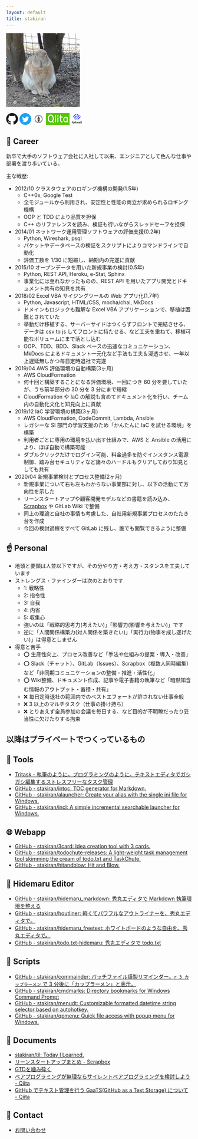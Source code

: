 ```yaml
---
layout: default
title: stakiran
---
```


![avatar](assets/img/avatar_half.jpg)

<a href="https://github.com/stakiran"><img src="assets/logo/GitHub-Mark-32px.png"></a>
<a href="https://twitter.com/stakiran2"><img src="assets/logo/Twitter_Social_Icon_Circle_Color.svg" width="32" height="32"></a>
<a href="http://stakiran.hatenablog.com/"><img src="assets/logo/hatenablog-logo.svg" width="32" height="32"></a>
<a href="https://qiita.com/sta"><img src="assets/logo/qiita.png" width="64" height="32"></a>
<a href="https://portfolio.forkwell.com/@stakiran"><img src="assets/logo/forkwell_square.png" width="32" height="32"></a>

## :muscle: Career
新卒で大手のソフトウェア会社に入社して以来、エンジニアとして色んな仕事や部署を渡り歩いている。

主な戦歴:

- 2012/10 クラスタウェアのロギング機構の開発(1.5年)
  - C++0x, Google Test
  - 全モジュールから利用され、安定性と性能の両立が求められるロギング機構
  - OOP と TDD により品質を担保
  - C++ のリファレンスを読み、検証も行いながらスレッドセーフを担保
- 2014/01 ネットワーク運用管理ソフトウェアの評価支援(0.2年)
  - Python, Wireshark, psql
  - パケットやデータベースの検証をスクリプトによりコマンドラインで自動化
  - 評価工数を 1/30 に短縮し、納期内の完遂に貢献
- 2015/10 オープンデータを用いた新規事業の検討(0.5年)
  - Python, REST API, Heroku, e-Stat, Sphinx
  - 事業化には至れなかったものの、REST API を用いたアプリ開発とドキュメント共有の知見を共有
- 2018/02 Excel VBA サイジングツールの Web アプリ化(1.7年)
  - Python, Javascript, HTML/CSS, mocha/chai, MkDocs
  - ドメインもロジックも難解な Excel VBA アプリケーションで、移植は困難とされていた
  - 挙動だけ移植する、サーバーサイドはつくらずフロントで完結させる、データは csv to js してフロントに持たせる、など工夫を重ねて、移植可能なボリュームにまで落とし込む
  - OOP、TDD、BDD、Slack ベースの迅速なコミュニケーション、MkDocs によるドキュメント一元化など手法も工夫＆浸透させ、一年以上遅延無しかつ毎日定時退社で完遂
- 2019/04 AWS 評価環境の自動構築(3ヶ月)
  - AWS CloudFormation
  - 何十回と構築することになる評価環境、一回につき 60 分を要していたが、うち前半部分の 30 分を 3 分にまで短縮
  - CloudFormation や IaC の解説も含めてドキュメント化を行い、チーム内の自動化文化と知見向上に貢献
- 2019/12 IaC 学習環境の構築(3ヶ月)
  - AWS CloudFormation, CodeCommit, Lambda, Ansible
  - レガシーな SI 部門の学習支援のため「かんたんに IaC を試せる環境」を構築
  - 利用者ごとに専用の環境を払い出す仕組みで、AWS と Ansible の活用により、ほぼ自動で構築可能
  - ダブルクリックだけでログイン可能、料金過多を防ぐインスタンス電源制御、踏み台セキュリティなど諸々のハードルもクリアしており知見としても共有
- 2020/04 新規事業検討とプロセス整備(2ヶ月)
  - 新規事業について右も左もわからない事業部に対し、以下の活動にて方向性を示した
  - リーンスタートアップや顧客開発モデルなどの書籍を読み込み、[Scrapbox](https://scrapbox.io/sta-leanstartup/) や GitLab Wiki で整備
  - 同上の理論と自社の事情も考慮した、自社用新規事業プロセスのたたき台を作成
  - 今回の検討過程をすべて GitLab に残し、誰でも閲覧できるように整備

## :point_up: Personal
- 地頭と要領は人並以下ですが、その分やり方・考え方・スタンスを工夫しています
- ストレングス・ファインダーは次のとおりです
  - 1: 戦略性
  - 2: 指令性
  - 3: 自我
  - 4: 内省
  - 5: 収集心
  - 強いのは「戦略的思考力(考えたい)」「影響力(影響を与えたい)」です
  - 逆に「人間関係構築力(対人関係を築きたい)」「実行力(物事を成し遂げたい)」は得意としません
- 得意と苦手
  - :o: 生産性向上、プロセス改善など「手法や仕組みの提案・導入・改善」
  - :o: Slack（チャット）、GitLab（Issues）、Scrapbox（複数人同時編集）など「非同期コミュニケーションの整備・推進・活性化」
  - :o: Wiki整備、ドキュメント作成、記事や電子書籍の執筆など「暗黙知含む情報のアウトプット・蓄積・共有」
  - :x: 毎日定時退社の範囲内でのベストエフォートが許されない仕事全般
  - :x: 3 以上のマルチタスク（仕事の掛け持ち）
  - :x: とりあえず全員参加の会議を毎日する、など目的が不明瞭だったり妥当性に欠けたりする拘束

## 以降はプライベートでつくっているもの

## :wrench: Tools
- [Tritask - 執筆のように。プログラミングのように。テキストエディタでガシガシ編集するストレスフリーなタスク管理](https://tritask.github.io/tritask-web/)
- [GitHub - stakiran/intoc: TOC generator for Markdown.](https://github.com/stakiran/intoc)
- [GitHub - stakiran/alauncher: Create your alias with the single ini file for Windows.](https://github.com/stakiran/alauncher)
- [GitHub - stakiran/incl: A simple incremental searchable launcher for Windows.](https://github.com/stakiran/incl)

## :globe_with_meridians: Webapp
- [GitHub - stakiran/3card: Idea creation tool with 3 cards.](https://github.com/stakiran/3card)
- [GitHub - stakiran/todochute-releases: A light-weight task management tool skimming the cream of todo.txt and TaskChute.](https://github.com/stakiran/todochute-releases)
- [GitHub - stakiran/hitandblow: Hit and Blow.](https://github.com/stakiran/hitandblow)

## :notebook: Hidemaru Editor
- [GitHub - stakiran/hidemaru_markdown: 秀丸エディタで Markdown 執筆環境を整える](https://github.com/stakiran/hidemaru_markdown)
- [GitHub - stakiran/houtliner: 軽くてパワフルなアウトライナーを、秀丸エディタで。](https://github.com/stakiran/houtliner)
- [GitHub - stakiran/hidemaru_freetext: ホワイトボードのような自由を、秀丸エディタで。](https://github.com/stakiran/hidemaru_freetext)
- [GitHub - stakiran/todo.txt-hidemaru: 秀丸エディタで todo.txt](https://github.com/stakiran/todo.txt-hidemaru)

## :robot: Scripts
- [GitHub - stakiran/commainder: バッチファイル謹製リマインダー。`r 3 カップラーメン` で 3 分後に「カップラーメン」と表示。](https://github.com/stakiran/commainder)
- [GitHub - stakiran/cmdmarks: Directory bookmarks for Windows Command Prompt](https://github.com/stakiran/cmdmarks)
- [GitHub - stakiran/menudt: Customizable formatted datetime string selector based on autohotkey.](https://github.com/stakiran/menudt)
- [GitHub - stakiran/qpmenu: Quick file access with popup menu for Windows.](https://github.com/stakiran/qpmenu)

## :memo: Documents
- [stakiran/til: Today I Learned.](https://github.com/stakiran/til)
- [リーンスタートアップまとめ - Scrapbox](https://scrapbox.io/sta-leanstartup/)
- [GTDを噛み砕く](https://stakiran.github.io/gtd_kamikudaku/)
- [ベアプログラミングが無理ならサイレントベアプログラミングを検討しよう - Qiita](https://qiita.com/sta/items/6661cfcb57cfefa9a36a)
- [GitHub でテキスト管理を行う GaaTS(GitHub as a Text Storage) について - Qiita](https://qiita.com/sta/items/e85dc381774acc9ac3c2)

## :email: Contact
- [お問い合わせ](contact.md)
